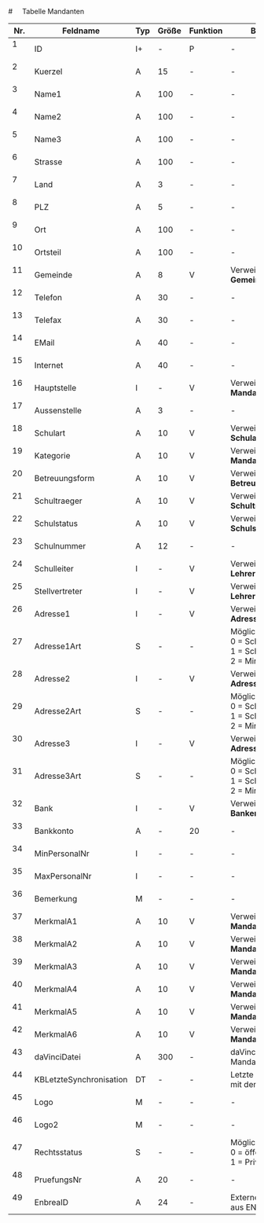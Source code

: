 #     Tabelle Mandanten


Nr.|Feldname|Typ|Größe|Funktion|Bemerkung
--|--|--|--|--|--
1      |ID|I+|-|P|-
2      |Kuerzel|A|15|-|-
3      |Name1|A|100|-|-
4      |Name2|A|100|-|-
5      |Name3|A|100|-|-
6      |Strasse|A|100|-|-
7      |Land|A|3|-|-
8      |PLZ|A|5|-|-
9      |Ort|A|100|-|-
10    |Ortsteil|A|100|-|-
11    |Gemeinde|A|8|V|Verweis auf Tabelle **Gemeinden**
12    |Telefon|A|30|-|-
13    |Telefax|A|30|-|-
14    |EMail|A|40|-|-
15    |Internet|A|40|-|-
16    |Hauptstelle|I|-|V|Verweis auf Tabelle **Mandanten**
17    |Aussenstelle|A|3|-|-
18    |Schulart|A|10|V|Verweis auf Tabelle **Schularten**
19    |Kategorie|A|10|V|Verweis auf Tabelle **Mandantenkategorien**
20    |Betreuungsform|A|10|V|Verweis auf Tabelle **Betreuungsformen**
21    |Schultraeger|A|10|V|Verweis auf Tabelle **Schultraeger**
22    |Schulstatus|A|10|V|Verweis auf Tabelle **Schulstati**
23    |Schulnummer|A|12|-|-
24    |Schulleiter|I|-|V|Verweis auf Ansicht **Lehrer**
25    |Stellvertreter|I|-|V|Verweis auf Ansicht **Lehrer**
26    |Adresse1|I|-|V|Verweis auf Tabelle **Adressen**
27    |Adresse1Art|S|-|-|Mögliche Werte:<br/>0 = Schulträger<br/>1 = Schulamt<br/>2 = Ministerium
28    |Adresse2|I|-|V|Verweis auf Tabelle **Adressen**
29    |Adresse2Art|S|-|-|Mögliche Werte:<br/>0 = Schulträger<br/>1 = Schulamt<br/>2 = Ministerium
30    |Adresse3|I|-|V|Verweis auf Tabelle **Adressen**
31    |Adresse3Art|S|-|-|Mögliche Werte:<br/>0 = Schulträger<br/>1 = Schulamt<br/>2 = Ministerium
32    |Bank|I|-|V|Verweis auf Tabelle **Banken**
33    |Bankkonto|A|-|20|-
34    |MinPersonalNr|I|-|-|-
35    |MaxPersonalNr|I|-|-|-
36    |Bemerkung|M|-|-|-
37    |MerkmalA1|A|10|V|Verweis auf Tabelle **MandantenMerkmale**
38    |MerkmalA2|A|10|V|Verweis auf Tabelle **MandantenMerkmale**
39    |MerkmalA3|A|10|V|Verweis auf Tabelle **MandantenMerkmale**
40    |MerkmalA4|A|10|V|Verweis auf Tabelle **MandantenMerkmale**
41    |MerkmalA5|A|10|V|Verweis auf Tabelle **MandantenMerkmale**
42    |MerkmalA6|A|10|V|Verweis auf Tabelle **MandantenMerkmale**
43    |daVinciDatei|A|300|-|daVinci-Datei des Mandanten
44    |KBLetzteSynchronisation|DT|-|-|Letzte Synchronisation mit dem Klassenbuch
45    |Logo|M|-|-|-
46    |Logo2|M|-|-|-
47    |Rechtsstatus|S|-|-|Mögliche Werte:<br/>0 = öffentlich<br/>1 = Privat
48    |PruefungsNr|A|20|-|-
49    |EnbreaID|A|24|-|Externer Identifikator aus ENBREA
